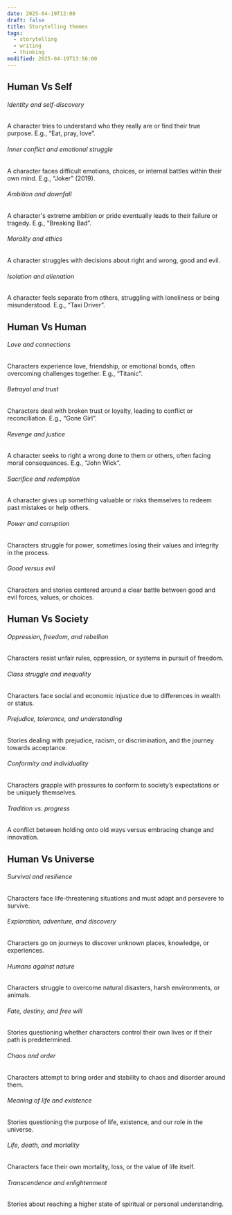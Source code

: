 ```yaml
---
date: 2025-04-19T12:08
draft: false
title: Storytelling themes
tags:
  - storytelling
  - writing
  - thinking
modified: 2025-04-19T13:56:00
---
```

## Human Vs Self

###### Identity and self-discovery
A character tries to understand who they really are or find their true purpose. E.g., “Eat, pray, love”.
###### Inner conflict and emotional struggle
A character faces difficult emotions, choices, or internal battles within their own mind. E.g., “Joker” (2019).
###### Ambition and downfall
A character's extreme ambition or pride eventually leads to their failure or tragedy. E.g., “Breaking Bad”.
###### Morality and ethics
A character struggles with decisions about right and wrong, good and evil.
###### Isolation and alienation
A character feels separate from others, struggling with loneliness or being misunderstood. E.g., “Taxi Driver”.

## Human Vs Human

###### Love and connections
Characters experience love, friendship, or emotional bonds, often overcoming challenges together. E.g., “Titanic”.
###### Betrayal and trust
Characters deal with broken trust or loyalty, leading to conflict or reconciliation. E.g., “Gone Girl”.
###### Revenge and justice
A character seeks to right a wrong done to them or others, often facing moral consequences. E.g., “John Wick”.
###### Sacrifice and redemption
A character gives up something valuable or risks themselves to redeem past mistakes or help others.
###### Power and corruption
Characters struggle for power, sometimes losing their values and integrity in the process.
###### Good versus evil
Characters and stories centered around a clear battle between good and evil forces, values, or choices.

## Human Vs Society
###### Oppression, freedom, and rebellion
Characters resist unfair rules, oppression, or systems in pursuit of freedom.
###### Class struggle and inequality
Characters face social and economic injustice due to differences in wealth or status.
###### Prejudice, tolerance, and understanding
Stories dealing with prejudice, racism, or discrimination, and the journey towards acceptance.
###### Conformity and individuality
Characters grapple with pressures to conform to society’s expectations or be uniquely themselves.
###### Tradition vs. progress
A conflict between holding onto old ways versus embracing change and innovation.

## Human Vs Universe

###### Survival and resilience
Characters face life-threatening situations and must adapt and persevere to survive.
###### Exploration, adventure, and discovery
Characters go on journeys to discover unknown places, knowledge, or experiences.
###### Humans against nature
Characters struggle to overcome natural disasters, harsh environments, or animals.
###### Fate, destiny, and free will
Stories questioning whether characters control their own lives or if their path is predetermined.
###### Chaos and order
Characters attempt to bring order and stability to chaos and disorder around them.
###### Meaning of life and existence
Stories questioning the purpose of life, existence, and our role in the universe.
###### Life, death, and mortality
Characters face their own mortality, loss, or the value of life itself.
###### Transcendence and enlightenment
Stories about reaching a higher state of spiritual or personal understanding.